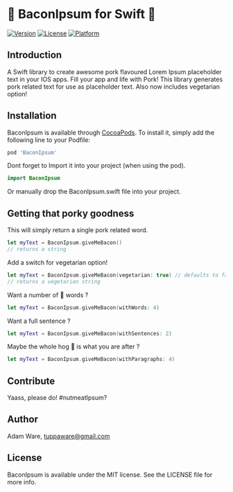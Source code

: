 
# 🥓  BaconIpsum for Swift 🥓 

[![Version](https://img.shields.io/cocoapods/v/BaconIpsum.svg?style=flat)](https://cocoapods.org/pods/BaconIpsum)
[![License](https://img.shields.io/cocoapods/l/BaconIpsum.svg?style=flat)](https://cocoapods.org/pods/BaconIpsum)
[![Platform](https://img.shields.io/cocoapods/p/BaconIpsum.svg?style=flat)](https://cocoapods.org/pods/BaconIpsum)

## Introduction 

A Swift library to create awesome pork flavoured Lorem Ipsum placeholder text in your IOS apps. Fill your app and life with Pork! This library generates pork related text for use as placeholder text. 
Also now includes vegetarian option!


## Installation

BaconIpsum is available through [CocoaPods](https://cocoapods.org). To install
it, simply add the following line to your Podfile: 

```ruby
pod 'BaconIpsum'
```
Dont forget to Import it into your project (when using the pod). 
```swift
import BaconIpsum
```

Or manually drop the BaconIpsum.swift file into your project. 

## Getting that porky goodness 

This will simply return a single pork related word. 
```swift
let myText = BaconIpsum.giveMeBacon()
// returns a string
```
Add a switch for vegetarian option!
```swift
let myText = BaconIpsum.giveMeBacon(vegetarian: true) // defaults to false
// returns a vegetarian string
```

Want a number of 🐷 words ? 
```swift
let myText = BaconIpsum.giveMeBacon(withWords: 4)

```

Want a full sentence ? 
```swift
let myText = BaconIpsum.giveMeBacon(withSentences: 2)

```
Maybe the whole hog 🐖 is what you are after ?
```swift
let myText = BaconIpsum.giveMeBacon(withParagraphs: 4)

```

## Contribute 

Yaass, please do! 
#nutmeatIpsum?

## Author

Adam Ware, tuppaware@gmail.com

## License

BaconIpsum is available under the MIT license. See the LICENSE file for more info.

